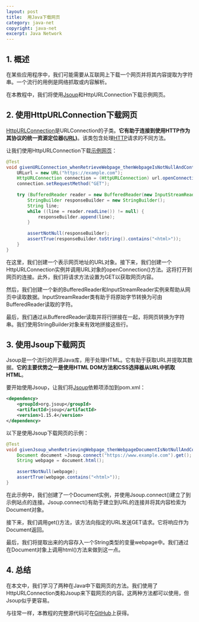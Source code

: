 ```yaml
---
layout: post
title:  用Java下载网页
category: java-net
copyright: java-net
excerpt: Java Network
---
```


## 1. 概述

在某些应用程序中，我们可能需要从互联网上下载一个网页并将其内容提取为字符串。一个流行的用例是网络抓取或内容解析。

在本教程中，我们将使用[Jsoup](https://www.baeldung.com/java-with-jsoup)和HttpURLConnection下载示例网页。

## 2. 使用HttpURLConnection下载网页

[HttpURLConnection](https://www.baeldung.com/java-http-request)是URLConnection的子类。**它有助于连接到使用HTTP作为其协议的统一资源定位器([URL](https://www.baeldung.com/java-url-vs-uri#uri-and-url))**。该类包含处理[HTTP](https://www.baeldung.com/java-9-http-client)请求的不同方法。

让我们使用HttpURLConnection下载[示例网页](https://example.com/)：

```java
@Test
void givenURLConnection_whenRetrieveWebpage_thenWebpageIsNotNullAndContainsHtmlTag() throws IOException {
    URLurl = new URL("https://example.com");
    HttpURLConnection connection = (HttpURLConnection) url.openConnection();
    connection.setRequestMethod("GET");
    
    try (BufferedReader reader = new BufferedReader(new InputStreamReader(connection.getInputStream()))) {
        StringBuilder responseBuilder = new StringBuilder();
        String line;
        while ((line = reader.readLine()) != null) {
            responseBuilder.append(line);
        }
    
        assertNotNull(responseBuilder);
        assertTrue(responseBuilder.toString().contains("<html>"));
    }
}
```

在这里，我们创建一个表示网页地址的URL对象。接下来，我们创建一个HttpURLConnection实例并调用URL对象的openConnection()方法。这将打开到网页的连接。此外，我们将请求方法设置为GET以获取网页内容。

然后，我们创建一个新的BufferedReader和InputStreamReader实例来帮助从网页中读取数据。InputStreamReader类有助于将原始字节转换为可由BufferedReader读取的字符。

最后，我们通过从BufferedReader读取并将行拼接在一起，将网页转换为字符串。我们使用StringBuilder对象来有效地拼接这些行。

## 3. 使用Jsoup下载网页

Jsoup是一个流行的开源Java库，用于处理HTML。它有助于获取URL并提取其数据。**它的主要优势之一是使用HTML DOM方法和CSS选择器从URL中抓取HTML**。

要开始使用Jsoup，让我们将[Jsoup](https://mvnrepository.com/artifact/org.jsoup/jsoup)依赖项添加到pom.xml：

```xml
<dependency>
    <groupId>org.jsoup</groupId>
    <artifactId>jsoup</artifactId>
    <version>1.15.4</version>
</dependency>
```

以下是使用Jsoup下载网页的示例：

```java
@Test
void givenJsoup_whenRetrievingWebpage_thenWebpageDocumentIsNotNullAndContainsHtmlTag() throws IOException {
    Document document =Jsoup.connect("https://www.example.com").get();
    String webpage = document.html();
        
    assertNotNull(webpage);
    assertTrue(webpage.contains("<html>"));
}
```

在此示例中，我们创建了一个Document实例，并使用Jsoup.connect()建立了到示例站点的连接。Jsoup.connect()有助于建立到URL的连接并将其内容检索为Document对象。

接下来，我们调用get()方法，该方法向指定的URL发送GET请求。它将响应作为Document返回。

最后，我们将提取出来的内容存入一个String类型的变量webpage中。我们通过在Document对象上调用html()方法来做到这一点。

## 4. 总结

在本文中，我们学习了两种在Java中下载网页的方法。我们使用了HttpURLConnection类和Jsoup来下载网页的内容。这两种方法都可以使用，但Jsoup似乎更容易。

与往常一样，本教程的完整源代码可在[GitHub](https://github.com/tuyucheng7/taketoday-tutorial4j/tree/master/java-core-modules/java-networking-4)上获得。

